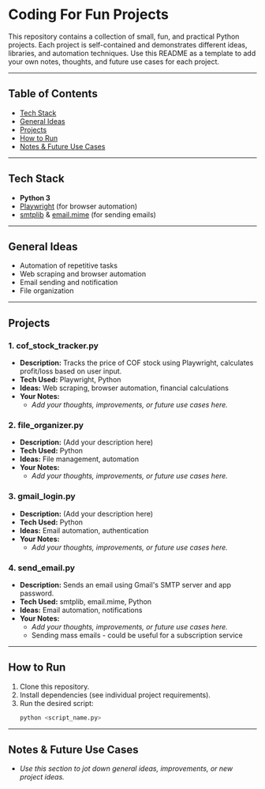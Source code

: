# Coding For Fun Projects

This repository contains a collection of small, fun, and practical Python projects. Each project is self-contained and demonstrates different ideas, libraries, and automation techniques. Use this README as a template to add your own notes, thoughts, and future use cases for each project.

---

## Table of Contents
- [Tech Stack](#tech-stack)
- [General Ideas](#general-ideas)
- [Projects](#projects)
- [How to Run](#how-to-run)
- [Notes & Future Use Cases](#notes--future-use-cases)

---

## Tech Stack
- **Python 3**
- [Playwright](https://playwright.dev/python/) (for browser automation)
- [smtplib](https://docs.python.org/3/library/smtplib.html) & [email.mime](https://docs.python.org/3/library/email.mime.html) (for sending emails)

---

## General Ideas
- Automation of repetitive tasks
- Web scraping and browser automation
- Email sending and notification
- File organization

---

## Projects

### 1. cof_stock_tracker.py
- **Description:** Tracks the price of COF stock using Playwright, calculates profit/loss based on user input.
- **Tech Used:** Playwright, Python
- **Ideas:** Web scraping, browser automation, financial calculations
- **Your Notes:**
	- _Add your thoughts, improvements, or future use cases here._

### 2. file_organizer.py
- **Description:** (Add your description here)
- **Tech Used:** Python
- **Ideas:** File management, automation
- **Your Notes:**
	- _Add your thoughts, improvements, or future use cases here._

### 3. gmail_login.py
- **Description:** (Add your description here)
- **Tech Used:** Python
- **Ideas:** Email automation, authentication
- **Your Notes:**
	- _Add your thoughts, improvements, or future use cases here._

### 4. send_email.py
- **Description:** Sends an email using Gmail's SMTP server and app password.
- **Tech Used:** smtplib, email.mime, Python
- **Ideas:** Email automation, notifications
- **Your Notes:**
	- _Add your thoughts, improvements, or future use cases here._
    - Sending mass emails - could be useful for a subscription service

---

## How to Run
1. Clone this repository.
2. Install dependencies (see individual project requirements).
3. Run the desired script:
	 ```sh
	 python <script_name.py>
	 ```

---

## Notes & Future Use Cases
- _Use this section to jot down general ideas, improvements, or new project ideas._

